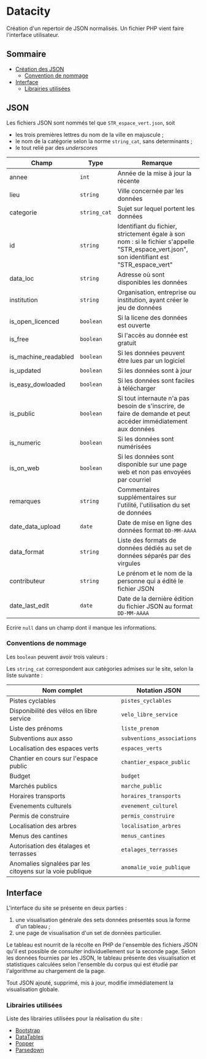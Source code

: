 # Datacity

Création d'un repertoir de JSON normalisés. Un fichier PHP vient faire l'interface utilisateur.

## Sommaire

- [Création des JSON](https://github.com/Myllaume/Datacity#json)
    - [Convention de nommage](https://github.com/Myllaume/Datacity#conventions-de-nommage)
- [Interface](https://github.com/Myllaume/Datacity#interface)
    - [Librairies utilisées](https://github.com/Myllaume/Datacity#librairies-utilis%C3%A9es)

## JSON

Les fichiers JSON sont nommés tel que `STR_espace_vert.json`, soit
- les trois premières lettres du nom de la ville en majuscule ;
- le nom de la catégorie selon la norme `string_cat`, sans determinants ;
- le tout relié par des *underscores*

|  Champ |  Type |  Remarque |
|---|---|---|
|  annee | `int`  |  Année de la mise à jour la récente |
|  lieu  |  `string` | Ville concernée par les données |
|  categorie |  `string_cat` |  Sujet sur lequel portent les données |
|  id |  `string` |  Identifiant du fichier, strictement égale à son nom : si le fichier s'appelle "STR_espace_vert.json", son identifiant est "STR_espace_vert" |
|  data_loc |  `string` |  Adresse où sont disponibles les données |
|  institution |  `string` |  Organisation, entreprise ou institution, ayant créer le jeu de données |
|  is_open_licenced |  ``boolean`` |  Si la licene des données est ouverte |
| is_free  | `boolean`  |  Si l'accès au donnée est gratuit |
|  is_machine_readabled |  `boolean` |  Si les données peuvent être lues par un logiciel |
|  is_updated | `boolean`  | Si les données sont à jour  |
| is_easy_dowloaded  |  `boolean` | Si les données sont faciles à télécharger  |
| is_public  |  `boolean` | Si tout internaute n'a pas besoin de s'inscrire, de faire de demande et peut accéder immédiatement aux données |
|  is_numeric | `boolean`  |  Si les données sont numérisées |
|  is_on_web | `boolean`  | Si les données sont disponible sur une page web et non pas envoyées par courriel  |
|  remarques | `string`  |  Commentaires supplémentaires sur l'utilité, l'utilisation du set de données |
|  date_data_upload | `date`  |  Date de mise en ligne des données format `DD-MM-AAAA` |
|  data_format | `string`  |  Liste des formats de données dédiés au set de données séparés par des virgules |
|  contributeur | `string`  |  Le prénom et le nom de la personne qui a édité le fichier JSON |
|  date_last_edit | `date`  |  Date de la dernière édition du fichier JSON au format `DD-MM-AAAA` |

Ecrire `null` dans un champ dont il manque les informations.

### Conventions de nommage

Les `boolean` peuvent avoir trois valeurs :

Les `string_cat` correspondent aux catégories admises sur le site, selon la liste suivante :

|  Nom complet |  Notation JSON |
|---|---|
|  Pistes cyclables | `pistes_cyclables`  |
|  Disponibilité des vélos en libre service | `velo_libre_service`  |
|  Liste des prénoms | `liste_prenom`  |
| Subventions aux asso  | `subventions_associations`  |
| Localisation des espaces verts  | `espaces_verts`  |
|  Chantier en cours sur l'espace public | `chantier_espace_public`  |
|  Budget | `budget`  |
|  Marchés publics | `marche_public`  |
|  Horaires transports | `horaires_transports`  |
|  Evenements culturels | `evenement_culturel`  |
|  Permis de construire | `permis_construire`  |
|  Localisation des arbres | `localisation_arbres`  |
|  Menus des cantines | `menus_cantines`  |
|  Autorisation des étalages et terrasses | `etalages_terrasses`  |
|  Anomalies signalées par les citoyens sur la voie publique | `anomalie_voie_publique`  |

## Interface

L'interface du site se présente en deux parties :
1. une visualisation générale des sets données présentés sous la forme d'un tableau ;
2. une page de visualisation d'un set de données particulier.

Le tableau est nourrit de la récolte en PHP de l'ensemble des fichiers JSON qu'il est possible de consulter individuellement sur la seconde page. Selon les données fournies par les JSON, le tableau présente des visualisation et statistiques calculées selon l'ensemble du corpus qui est étudié par l'algorithme au chargement de la page.

Tout JSON ajouté, supprimé, mis à jour, modifie immédiatement la visualisation globale.

### Librairies utilisées

Liste des librairies utilisées pour la réalisation du site :
- [Bootstrap](https://getbootstrap.net/)
- [DataTables](https://datatables.net/)
- [Popper](https://popper.js.org/)
- [Parsedown](https://github.com/erusev/parsedown)